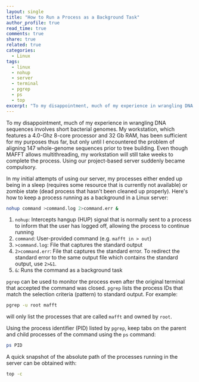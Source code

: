 ```yaml
---
layout: single
title: "How to Run a Process as a Background Task"
author_profile: true
read_time: true
comments: true
share: true
related: true
categories:
  - Linux
tags:
  - linux
  - nohup
  - server
  - terminal
  - pgrep
  - ps
  - top
excerpt: "To my disappointment, much of my experience in wrangling DNA sequences involves short bacterial genomes. My workstation, which features a 4.0-Ghz 8-core processor and 32 Gb RAM, has been sufficient for my purposes thus far, but only until I encountered the problem of aligning 147 whole-genome sequences prior to tree building. Even though MAFFT allows multithreading, my workstation will still take weeks to complete the process. Using our project-based server suddenly became compulsory."
---
```


To my disappointment, much of my experience in wrangling DNA sequences involves short bacterial genomes. My workstation, which features a 4.0-Ghz 8-core processor and 32 Gb RAM, has been sufficient for my purposes thus far, but only until I encountered the problem of aligning 147 whole-genome sequences prior to tree building. Even though MAFFT allows multithreading, my workstation will still take weeks to complete the process. Using our project-based server suddenly became compulsory.

<!-- readmore -->

In my initial attempts of using our server, my processes either ended up being in a sleep (requires some resource that is currently not available) or zombie state (dead process that hasn't been cleaned up properly). Here's how to keep a process running as a background in a Linux server:

```sh
nohup command >command.log 2>command.err &
```

1. ```nohup```: Intercepts hangup (HUP) signal that is normally sent to a process to inform that the user has logged off, allowing the process to continue running
2. ```command```: User-provided command (e.g. ```mafft in > out```)
3. ```>command.log```: File that captures the standard output
4. ```2>command.err```: File that captures the standard error. To redirect the standard error to the same output file which contains the standard output, use ```2>&1```.
5. ```&```: Runs the command as a background task

```pgrep``` can be used to monitor the process even after the original terminal that accepted the command was closed. ```pgrep``` lists the process IDs that match the selection criteria (pattern) to standard output. For example:

```sh
pgrep -u root mafft
```

will only list the processes that are called ```mafft``` and owned by ```root```.

Using the process identifier (PID) listed by ```pgrep```, keep tabs on the parent and child processes of the command using the ```ps``` command:

```sh
ps PID
```

A quick snapshot of the absolute path of the processes running in the server can be obtained with:

```sh
top -c
```
